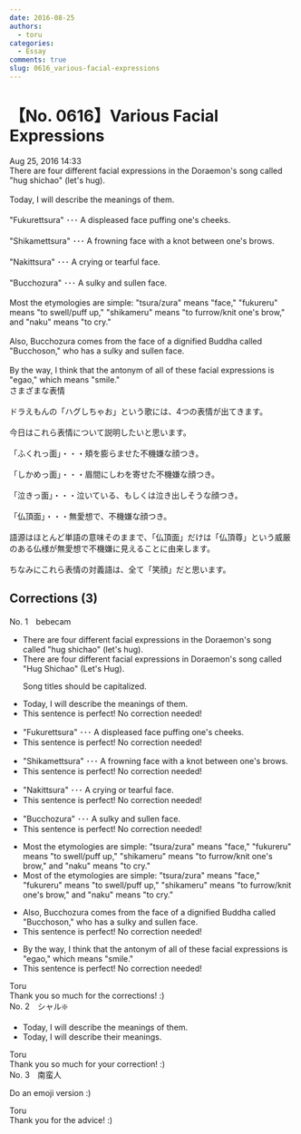 ```yaml
---
date: 2016-08-25
authors:
  - toru
categories:
  - Essay
comments: true
slug: 0616_various-facial-expressions
---
```


# 【No. 0616】Various Facial Expressions
<div class="date">Aug 25, 2016 14:33</div>
<div id="post"><div id="body_show_ori">
There are four different facial expressions in the Doraemon's song called "hug shichao" (let's hug). <br/><br/>Today, I will describe the meanings of them.<br/><br/>"Fukurettsura" ･･･ A displeased face puffing one's cheeks.<br/><br/>"Shikamettsura" ･･･ A frowning face with a knot between one's brows.<br/><br/>"Nakittsura" ･･･ A crying or tearful face.<br/><br/>"Bucchozura" ･･･ A sulky and sullen face.<br/><br/>Most the etymologies are simple: "tsura/zura" means "face," "fukureru" means "to swell/puff up," "shikameru" means "to furrow/knit one's brow," and "naku" means "to cry."<br/><br/>Also, Bucchozura comes from the face of a dignified Buddha called "Bucchoson," who has a sulky and sullen face.<br/><br/>By the way, I think that the antonym of all of these facial expressions is "egao," which means "smile."
</div></div>

<!-- more -->

<div id="post_ja"><div id="body_show_mo">
さまざまな表情<br/><br/>ドラえもんの「ハグしちゃお」という歌には、4つの表情が出てきます。<br/><br/>今日はこれら表情について説明したいと思います。<br/><br/>「ふくれっ面」・・・頬を膨らませた不機嫌な顔つき。<br/><br/>「しかめっ面」・・・眉間にしわを寄せた不機嫌な顔つき。<br/><br/>「泣きっ面」・・・泣いている、もしくは泣き出しそうな顔つき。<br/><br/>「仏頂面」・・・無愛想で、不機嫌な顔つき。<br/><br/>語源はほとんど単語の意味そのままで、「仏頂面」だけは「仏頂尊」という威厳のある仏様が無愛想で不機嫌に見えることに由来します。<br/><br/>ちなみにこれら表情の対義語は、全て「笑顔」だと思います。
</div></div>

## Corrections (3)
<div id="block"><div class="first_name"> No. 1　<span class="just_name">bebecam</span></div><div id="block2">
<ul class="correction_field">
<li class="incorrect">There are four different facial expressions in the Doraemon's song called "hug shichao" (let's hug).</li>
<li class="corrected correct">
There are four different facial expressions in Doraemon's song called "Hug Shichao" (Let's Hug).
<p class="correction_comment">Song titles should be capitalized.</p>
</li>
</ul>
<ul class="correction_field">
<li class="incorrect">Today, I will describe the meanings of them.</li>
<li class="corrected perfect">This sentence is perfect! No correction needed!</li>
</ul>
<ul class="correction_field">
<li class="incorrect">"Fukurettsura" ･･･ A displeased face puffing one's cheeks.</li>
<li class="corrected perfect">This sentence is perfect! No correction needed!</li>
</ul>
<ul class="correction_field">
<li class="incorrect">"Shikamettsura" ･･･ A frowning face with a knot between one's brows.</li>
<li class="corrected perfect">This sentence is perfect! No correction needed!</li>
</ul>
<ul class="correction_field">
<li class="incorrect">"Nakittsura" ･･･ A crying or tearful face.</li>
<li class="corrected perfect">This sentence is perfect! No correction needed!</li>
</ul>
<ul class="correction_field">
<li class="incorrect">"Bucchozura" ･･･ A sulky and sullen face.</li>
<li class="corrected perfect">This sentence is perfect! No correction needed!</li>
</ul>
<ul class="correction_field">
<li class="incorrect">Most the etymologies are simple: "tsura/zura" means "face," "fukureru" means "to swell/puff up," "shikameru" means "to furrow/knit one's brow," and "naku" means "to cry."</li>
<li class="corrected correct">
Most of the etymologies are simple: "tsura/zura" means "face," "fukureru" means "to swell/puff up," "shikameru" means "to furrow/knit one's brow," and "naku" means "to cry."
</li>
</ul>
<ul class="correction_field">
<li class="incorrect">Also, Bucchozura comes from the face of a dignified Buddha called "Bucchoson," who has a sulky and sullen face.</li>
<li class="corrected perfect">This sentence is perfect! No correction needed!</li>
</ul>
<ul class="correction_field">
<li class="incorrect">By the way, I think that the antonym of all of these facial expressions is "egao," which means "smile."</li>
<li class="corrected perfect">This sentence is perfect! No correction needed!</li>
</ul>
</div><div class="name"><span class="just_name">Toru</span><br>
Thank you so much for the corrections! :)
</div>
</div>
<div id="block"><div class="first_name"> No. 2　<span class="just_name">シャル❇️</span></div><div id="block2">
<ul class="correction_field">
<li class="incorrect">Today, I will describe the meanings of them.</li>
<li class="corrected correct">
Today, I will describe the<span class="f_blue">ir</span> meanings.
</li>
</ul>
</div><div class="name"><span class="just_name">Toru</span><br>
Thank you so much for your correction! :)
</div>
</div>
<div id="block"><div class="first_name"> No. 3　<span class="just_name">南蛮人</span></div><div id="block2">
<p class="comment_small">
 Do an emoji version :)
</p>

</div><div class="name"><span class="just_name">Toru</span><br>
Thank you for the advice! :)
</div>
</div>
